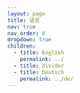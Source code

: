 ```yaml
---
layout: page
title: 语言
nav: true
nav_order: 8
dropdown: true
children:
  - title: English
    permalink: ../
  - title: divider
  - title: Deutsch
    permalink: ../de/
---
```

